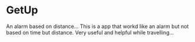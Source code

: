 # GetUp
An alarm based on distance...
This is a app that workd like an alarm but not based on time but distance. Very useful and helpful while travelling...
